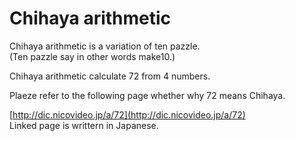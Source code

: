 Chihaya arithmetic
=======

Chihaya arithmetic is a variation of ten pazzle.  
(Ten pazzle say in other words make10.)

Chihaya arithmetic calculate 72 from 4 numbers.

Plaeze refer to the following page whether why 72 means Chihaya.

[http://dic.nicovideo.jp/a/72](http://dic.nicovideo.jp/a/72)  
Linked page is writtern in Japanese.
